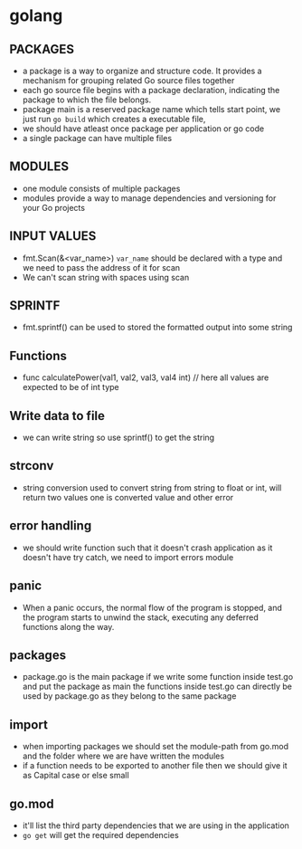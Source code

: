 
# golang

## PACKAGES
- a package is a way to organize and structure code. It provides a mechanism for grouping related Go source files together
- each go source file begins with a package declaration, indicating the package to which the file belongs.
- package main is a reserved package name which tells start point, we just run `go build` which creates a executable file, 
- we should have atleast once package per application or go code
- a single package can have multiple files

## MODULES
- one module consists of multiple packages
- modules provide a way to manage dependencies and versioning for your Go projects


## INPUT VALUES
- fmt.Scan(&<var_name>) `var_name` should be declared with a type and we need to pass the address of it for scan
- We can't scan string with spaces using scan

## SPRINTF
- fmt.sprintf() can be used to stored the formatted output into some string

## Functions
- func calculatePower(val1, val2, val3, val4 int) // here all values are expected to be of int type

## Write data to file
- we can write string so use sprintf() to get the string

## strconv
- string conversion used to convert string from string to float or int, will return two values one is converted value and other error

## error handling
- we should write function such that it doesn't crash application as it doesn't have try catch, we need to import errors module

## panic
 - When a panic occurs, the normal flow of the program is stopped, and the program starts to unwind the stack, executing any deferred functions along the way.

 ## packages
 - package.go is the main package if we write some function inside test.go and put the package as main the functions inside test.go can directly be used by package.go as they belong to the same package

 ## import
- when importing packages we should set the module-path from go.mod and the folder where we are have written the modules
- if a function needs to be exported to another file then we should give it as Capital case or else small

## go.mod
- it'll list the third party dependencies that we are using in the application
- `go get` will get the required dependencies